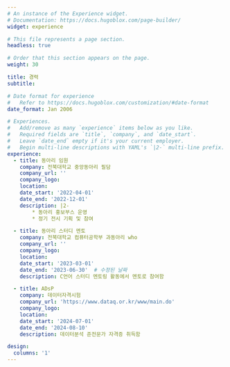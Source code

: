 ```yaml
---
# An instance of the Experience widget.
# Documentation: https://docs.hugoblox.com/page-builder/
widget: experience

# This file represents a page section.
headless: true

# Order that this section appears on the page.
weight: 30

title: 경력 
subtitle:

# Date format for experience
#   Refer to https://docs.hugoblox.com/customization/#date-format
date_format: Jan 2006

# Experiences.
#   Add/remove as many `experience` items below as you like.
#   Required fields are `title`, `company`, and `date_start`.
#   Leave `date_end` empty if it's your current employer.
#   Begin multi-line descriptions with YAML's `|2-` multi-line prefix.
experience:
  - title: 동아리 임원
    company: 전북대학교 중앙동아리 필담
    company_url: ''
    company_logo: 
    location: 
    date_start: '2022-04-01'
    date_end: '2022-12-01'
    description: |2-
        * 동아리 홍보부스 운영
        * 정기 전시 기획 및 참여

  - title: 동아리 스터디 멘토
    company: 전북대학교 컴퓨터공학부 과동아리 who
    company_url: ''
    company_logo: 
    location: 
    date_start: '2023-03-01'
    date_end: '2023-06-30'  # 수정된 날짜
    description: C언어 스터디 멘토링 활동에서 멘토로 참여함

  - title: ADsP
    company: 데이터자격시험
    company_url: 'https://www.dataq.or.kr/www/main.do'
    company_logo: 
    location: 
    date_start: '2024-07-01'
    date_end: '2024-08-10'
    description: 데이터분석 준전문가 자격증 취득함

design:
  columns: '1'
---
```

